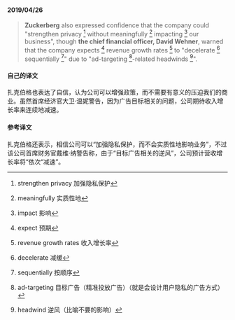 #### 2019/04/26

> **Zuckerberg** also expressed confidence that the company could "strengthen privacy [^1] without meaningfully [^2] impacting [^3] our business", though **the chief financial officer, David Wehner**, warned that the company expects [^4] revenue growth rates [^5] to "decelerate [^6] sequentially [^7]" due to "ad-targeting [^8]-related headwinds [^9]".



#### 自己的译文

扎克伯格也表达了自信，认为公司可以增强政策，而不需要有意义的压迫我们的商业。虽然首席经济官大卫·温妮警告，因为广告目标相关的问题，公司期待收入增长率来连续地减速。



#### 参考译文

扎克伯格还表示，相信公司可以“加强隐私保护，而不会实质性地影响业务”，不过该公司首席财务官戴维·纳警告称，由于“目标广告相关的逆风”，公司预计营收增长率将“依次“减速”。



[^1]: strengthen privacy 加强隐私保护
[^2]: meaningfully 实质性地
[^3]: impact 影响
[^4]: expect 预期
[^5]: revenue growth rates 收入增长率
[^6]: decelerate 减缓
[^7]: sequentially 按顺序
[^8]: ad-targeting 目标广告（精准投放广告）（就是会设计用户隐私的广告方式）
[^9]: headwind 逆风（比喻不要的影响）